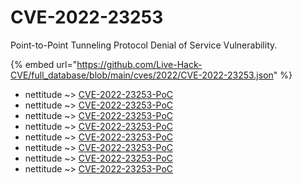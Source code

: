 # CVE-2022-23253

Point-to-Point Tunneling Protocol Denial of Service Vulnerability.

{% embed url="https://github.com/Live-Hack-CVE/full_database/blob/main/cves/2022/CVE-2022-23253.json" %}


* nettitude ~> [CVE-2022-23253-PoC](https://www.alice-snow.ru/2022/database/cve-2022-23253/cve-2022-23253-poc-nettitude)
* nettitude ~> [CVE-2022-23253-PoC](https://www.alice-snow.ru/2022/database/cve-2022-23253/cve-2022-23253-poc-nettitude)
* nettitude ~> [CVE-2022-23253-PoC](https://www.alice-snow.ru/2022/database/cve-2022-23253/cve-2022-23253-poc-nettitude)
* nettitude ~> [CVE-2022-23253-PoC](https://www.alice-snow.ru/2022/database/cve-2022-23253/cve-2022-23253-poc-nettitude)
* nettitude ~> [CVE-2022-23253-PoC](https://www.alice-snow.ru/2022/database/cve-2022-23253/cve-2022-23253-poc-nettitude)
* nettitude ~> [CVE-2022-23253-PoC](https://www.alice-snow.ru/2022/database/cve-2022-23253/cve-2022-23253-poc-nettitude)
* nettitude ~> [CVE-2022-23253-PoC](https://www.alice-snow.ru/2022/database/cve-2022-23253/cve-2022-23253-poc-nettitude)
* nettitude ~> [CVE-2022-23253-PoC](https://www.alice-snow.ru/2022/database/cve-2022-23253/cve-2022-23253-poc-nettitude)